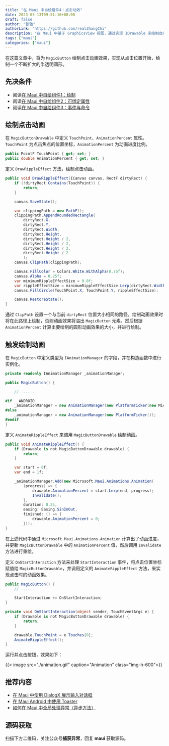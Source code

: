 ```yaml
---
title: "在 Maui 中自绘组件4：点击动效"
date: 2023-03-13T09:51:16+08:00
draft: false
author: "张驰"
authorLink: "https://github.com/realZhangChi"
description: "在 Maui 中基于 GraphicsView 视图，通过实现 IDrawable 来绘制自定义组件，设置点击动画效果"
tags: ["maui"]
categories: ["maui"]
---
```


在这篇文章中，将为 `MagicButton` 绘制点击动画效果，实现从点击位置开始，绘制一个不断扩大的半透明圆形。

## 先决条件

- 阅读[在 Maui 中自绘组件1：绘制](https://zhangchi.io/posts/custom-component-in-maui-1/)
- 阅读[在 Maui 中自绘组件2：可绑定属性](https://zhangchi.io/posts/custom-component-in-maui-2/)
- 阅读[在 Maui 中自绘组件3：事件与命令](https://zhangchi.io/posts/custom-component-in-maui-3/)

## 绘制点击动画

在 `MagicButtonDrawable` 中定义 `TouchPoint`、`AnimationPercent` 属性。`TouchPoint` 为点击焦点的位置坐标，`AnimationPercent` 为动画进度比例。

``` csharp
public PointF TouchPoint { get; set; }
public double AnimationPercent { get; set; }
```

定义 `DrawRippleEffect` 方法，绘制点击动画。

``` csharp
public void DrawRippleEffect(ICanvas canvas, RectF dirtyRect) {
    if (!dirtyRect.Contains(TouchPoint)) {
        return;
    }

    canvas.SaveState();

    var clippingPath = new PathF();
    clippingPath.AppendRoundedRectangle(
        dirtyRect.X,
        dirtyRect.Y,
        dirtyRect.Width,
        dirtyRect.Height,
        dirtyRect.Height / 2,
        dirtyRect.Height / 2,
        dirtyRect.Height / 2,
        dirtyRect.Height / 2
        );
    canvas.ClipPath(clippingPath);

    canvas.FillColor = Colors.White.WithAlpha(0.75f);
    canvas.Alpha = 0.25f;
    var minimumRippleEffectSize = 0.0f;
    var rippleEffectSize = minimumRippleEffectSize.Lerp(dirtyRect.Width, AnimationPercent);
    canvas.FillCircle(TouchPoint.X, TouchPoint.Y, rippleEffectSize);

    canvas.RestoreState();
}
```

通过 `ClipPath` 设置一个与当前 `dirtyRect` 位置大小相同的路径，绘制动画效果时将在此路径上绘制，否则动画效果将溢出 `MagicButton` 元素。然后根据 `AnimationPercent` 计算出要绘制的圆形动画效果的大小，并进行绘制。

## 触发绘制动画

在 `MagicButton` 中定义类型为 `IAnimationManager` 的字段，并在构造函数中进行实例化。

``` csharp
private readonly IAnimationManager _animationManager;

public MagicButton() {

    // ......

#if __ANDROID__
    _animationManager = new AnimationManager(new PlatformTicker(new Microsoft.Maui.Platform.EnergySaverListenerManager()));
#else
    _animationManager = new AnimationManager(new PlatformTicker());
#endif
}
```

定义 `AnimateRippleEffect` 来调用 `MagicButtonDrawable` 绘制动画。

``` csharp
public void AnimateRippleEffect() {
    if (Drawable is not MagicButtonDrawable drawable) {
        return;
    }

    var start = 0f;
    var end = 1f;

    _animationManager.Add(new Microsoft.Maui.Animations.Animation(
        (progress) => {
            drawable.AnimationPercent = start.Lerp(end, progress);
            Invalidate();
        },
        duration: 0.25,
        easing: Easing.SinInOut,
        finished: () => {
            drawable.AnimationPercent = 0;
        }));
}
```

在上述代码中通过 `Microsoft.Maui.Animations.Animation` 计算出了动画进度，并更新 `MagicButtonDrawable` 中的 `AnimationPercent` 值，然后调用 `Invalidate` 方法进行重绘。

定义 `OnStartInteraction` 方法来处理 `StartInteraction` 事件，将点击位置坐标赋值给 `MagicButtonDrawable`，并调用定义的 `AnimateRippleEffect` 方法，来实现点击时的动画效果。

``` csharp
public MagicButton() {
    // ......

    StartInteraction += OnStartInteraction;
}

private void OnStartInteraction(object sender, TouchEventArgs e) {
    if (Drawable is not MagicButtonDrawable drawable) {
        return;
    }

    drawable.TouchPoint = e.Touches[0];
    AnimateRippleEffect();
}
```

运行并点击按钮，效果如下：

{{< image src="./animation.gif" caption="Animation" class="img-h-600">}}

## 推荐内容

- [在 Maui 中使用 DialogX 展示输入对话框](https://zhangchi.io/posts/use-dialogx-in-maui-2/)
- [在 Maui Android 中使用 Toaster](https://zhangchi.io/posts/use-toaster-in-maui-android/)
- [如何在 Maui 中全局处理异常（异步方法）](https://zhangchi.io/posts/handle-exception-of-async-method-in-maui/)

## 源码获取

扫描下方二维码，关注公众号**捕获异常**，回复 **maui** 获取源码。
